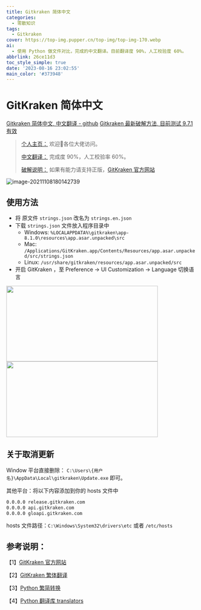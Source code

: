 ```yaml
---
title: Gitkraken 简体中文
categories:
  - 零散知识
tags:
  - Gitkraken
cover: https://top-img.pupper.cn/top-img/top-img-170.webp
ai:
  - 使用 Python 做文件对比，完成的中文翻译。目前翻译度 90%，人工校验度 60%。
abbrlink: 26ce11d3
toc_style_simple: true
date: '2023-08-16 23:02:55'
main_color: '#373948'
---
```


# GitKraken 简体中文

[Gitkraken 简体中文, 中文翻译 - github](https://github.com/Pupper0601/GitKraken-zh)
[Gitkraken 最新破解方法, 目前测试 9.7.1 有效](https://pupper.cn/posts/ebfb7201.html)

> [个人主页：](https://pupper.cn) 欢迎👏各位大佬访问。
> 
> [中文翻译：](https://pupper.cn/posts/26ce11d3.html) 完成度 90%，人工校验率 60%。
> 
> [破解说明：](https://pupper.cn/posts/ebfb7201.html) 如果有能力请支持正版，[GitKraken 官方网站](https://www.gitkraken.com/) 

![image-20211108180142739](https://img.pupper.cn/img/iShot_2023-08-17_17.30.28.png)

## 使用方法

-   将 原文件 `strings.json` 改名为 `strings.en.json`
-   下载 `strings.json` 文件放入程序目录中
    -   Windows: `%LOCALAPPDATA%\gitkraken\app-8.1.0\resources\app.asar.unpacked\src`
    -   Mac: `/Applications/GitKraken.app/Contents/Resources/app.asar.unpacked/src/strings.json`
    -   Linux: `/usr/share/gitkraken/resources/app.asar.unpacked/src`
-   开启 GitKraken ，至 Preference -> UI Customization -> Language 切换语言
  
<img src="https://img.pupper.cn/img/iShot_2023-08-17_11.23.26.png" width="400" height="200">
<img src="https://img.pupper.cn/img/iShot_2023-08-17_17.30.52.png" width="400" height="200">

## 关于取消更新
Window 平台直接删除： `C:\Users\{用户名}\AppData\Local\gitkraken\Update.exe` 即可。

其他平台：将以下内容添加到你的 hosts 文件中
```sh
0.0.0.0 release.gitkraken.com
0.0.0.0 api.gitkraken.com
0.0.0.0 gloapi.gitkraken.com
```
hosts 文件路径：`C:\Windows\System32\drivers\etc`  或者  `/etc/hosts`

## 参考说明：
【1】[GitKraken 官方网站](https://www.gitkraken.com/) 

【2】[GitKraken 繁体翻译](https://github.com/rogeraabbccdd/GitKraken-zh-tw) 

【3】[Python 繁简转换](https://github.com/gumblex/zhconv) 

【4】[Python 翻译库 translators](https://github.com/UlionTse/translators#supported-translation-services)
